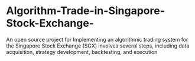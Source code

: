 # Algorithm-Trade-in-Singapore-Stock-Exchange-
An open source project for Implementing an algorithmic trading system for the Singapore Stock Exchange (SGX) involves several steps, including data acquisition, strategy development, backtesting, and execution
